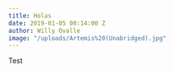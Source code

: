 ```yaml
---
title: Holas
date: 2019-01-05 00:14:00 Z
author: Willy Ovalle
image: "/uploads/Artemis%20(Unabridged).jpg"
---
```


Test